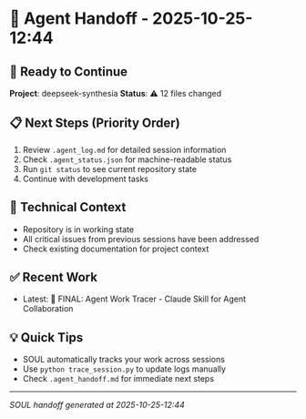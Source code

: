 # 🔄 Agent Handoff - 2025-10-25-12:44

## 🚀 Ready to Continue
**Project**: deepseek-synthesia
**Status**: ⚠️ 12 files changed

## 📋 Next Steps (Priority Order)
1. Review `.agent_log.md` for detailed session information
2. Check `.agent_status.json` for machine-readable status
3. Run `git status` to see current repository state
4. Continue with development tasks

## 🔧 Technical Context
- Repository is in working state
- All critical issues from previous sessions have been addressed
- Check existing documentation for project context

## ✅ Recent Work
- Latest: 🤖 FINAL: Agent Work Tracer - Claude Skill for Agent Collaboration

## 💡 Quick Tips
- SOUL automatically tracks your work across sessions
- Use `python trace_session.py` to update logs manually
- Check `.agent_handoff.md` for immediate next steps

---
*SOUL handoff generated at 2025-10-25-12:44*
